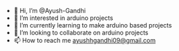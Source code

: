 - 👋 Hi, I’m @Ayush-Gandhi
- 👀 I’m interested in arduino projects 
- 🌱 I’m currently learning to make arduino based projects  
- 💞️ I’m looking to collaborate on arduino projects 
- 📫 How to reach me ayushhgandhi09@gmail.com

<!---
Ayush-Gandhi/Ayush-Gandhi is a ✨ special ✨ repository because its `README.md` (this file) appears on your GitHub profile.
You can click the Preview link to take a look at your changes.
--->
